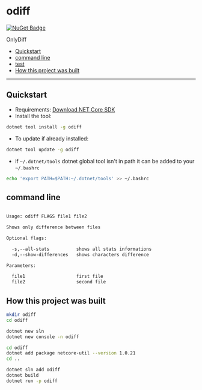 # odiff

[![NuGet Badge](https://buildstats.info/nuget/odiff)](https://www.nuget.org/packages/odiff/)

OnlyDiff

- [Quickstart](#quickstart)
- [command line](#command-line)
- [test](#test)
- [How this project was built](#how-this-project-was-built)

<hr/>

## Quickstart

- Requirements: [Download NET Core SDK](https://dotnet.microsoft.com/download)
- Install the tool:

```sh
dotnet tool install -g odiff
```

- To update if already installed:

```sh
dotnet tool update -g odiff
```

- if `~/.dotnet/tools` dotnet global tool isn't in path it can be added to your `~/.bashrc`

```sh
echo 'export PATH=$PATH:~/.dotnet/tools' >> ~/.bashrc
```

## command line

```sh

Usage: odiff FLAGS file1 file2

Shows only difference between files

Optional flags:

  -s,--all-stats          shows all stats informations
  -d,--show-differences   shows characters difference

Parameters:

  file1                   first file
  file2                   second file

```

## How this project was built

```sh
mkdir odiff
cd odiff

dotnet new sln
dotnet new console -n odiff

cd odiff
dotnet add package netcore-util --version 1.0.21
cd ..

dotnet sln add odiff
dotnet build
dotnet run -p odiff
```
